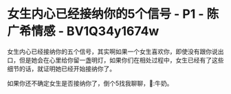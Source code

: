 # 女生内心已经接纳你的5个信号 - P1 - 陈广希情感 - BV1Q34y1674w

女生内心已经接纳你的五个信号，其实啊如果一个女生喜欢你，即使没有跟你说出口，但是她会在心里给你留一盏明灯，如果你们在相处过程中，女生已经有了这些细节的话，就证明她已经开始接纳你了。

如果你还不确定女生是否接纳你了，倒个5找我聊聊，🐰:牛奶。